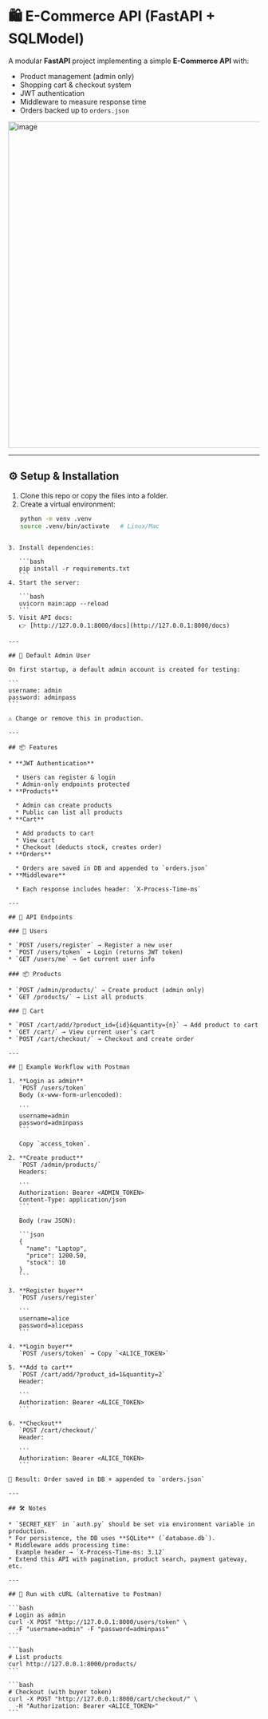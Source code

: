 # 🛍️ E-Commerce API (FastAPI + SQLModel)

A modular **FastAPI** project implementing a simple **E-Commerce API** with:
- Product management (admin only)
- Shopping cart & checkout system
- JWT authentication
- Middleware to measure response time
- Orders backed up to `orders.json`

<img width="958" height="654" alt="image" src="https://github.com/user-attachments/assets/ad3d7b44-74dd-4cb4-a527-58e8f48dbf07" />

---

## ⚙️ Setup & Installation

1. Clone this repo or copy the files into a folder.
2. Create a virtual environment:
   ```bash
   python -m venv .venv
   source .venv/bin/activate   # Linux/Mac
````

3. Install dependencies:

   ```bash
   pip install -r requirements.txt
   ```
4. Start the server:

   ```bash
   uvicorn main:app --reload
   ```
5. Visit API docs:
   👉 [http://127.0.0.1:8000/docs](http://127.0.0.1:8000/docs)

---

## 🔑 Default Admin User

On first startup, a default admin account is created for testing:

```
username: admin
password: adminpass
```

⚠️ Change or remove this in production.

---

## 📦 Features

* **JWT Authentication**

  * Users can register & login
  * Admin-only endpoints protected
* **Products**

  * Admin can create products
  * Public can list all products
* **Cart**

  * Add products to cart
  * View cart
  * Checkout (deducts stock, creates order)
* **Orders**

  * Orders are saved in DB and appended to `orders.json`
* **Middleware**

  * Each response includes header: `X-Process-Time-ms`

---

## 🔗 API Endpoints

### 👤 Users

* `POST /users/register` → Register a new user
* `POST /users/token` → Login (returns JWT token)
* `GET /users/me` → Get current user info

### 📦 Products

* `POST /admin/products/` → Create product (admin only)
* `GET /products/` → List all products

### 🛒 Cart

* `POST /cart/add/?product_id={id}&quantity={n}` → Add product to cart
* `GET /cart/` → View current user’s cart
* `POST /cart/checkout/` → Checkout and create order

---

## 🚀 Example Workflow with Postman

1. **Login as admin**
   `POST /users/token`
   Body (x-www-form-urlencoded):

   ```
   username=admin
   password=adminpass
   ```

   Copy `access_token`.

2. **Create product**
   `POST /admin/products/`
   Headers:

   ```
   Authorization: Bearer <ADMIN_TOKEN>
   Content-Type: application/json
   ```

   Body (raw JSON):

   ```json
   {
     "name": "Laptop",
     "price": 1200.50,
     "stock": 10
   }
   ```

3. **Register buyer**
   `POST /users/register`

   ```
   username=alice
   password=alicepass
   ```

4. **Login buyer**
   `POST /users/token` → Copy `<ALICE_TOKEN>`

5. **Add to cart**
   `POST /cart/add/?product_id=1&quantity=2`
   Header:

   ```
   Authorization: Bearer <ALICE_TOKEN>
   ```

6. **Checkout**
   `POST /cart/checkout/`
   Header:

   ```
   Authorization: Bearer <ALICE_TOKEN>
   ```

📂 Result: Order saved in DB + appended to `orders.json`

---

## 🛠️ Notes

* `SECRET_KEY` in `auth.py` should be set via environment variable in production.
* For persistence, the DB uses **SQLite** (`database.db`).
* Middleware adds processing time:
  Example header → `X-Process-Time-ms: 3.12`
* Extend this API with pagination, product search, payment gateway, etc.

---

## 🧪 Run with cURL (alternative to Postman)

```bash
# Login as admin
curl -X POST "http://127.0.0.1:8000/users/token" \
  -F "username=admin" -F "password=adminpass"
```

```bash
# List products
curl http://127.0.0.1:8000/products/
```

```bash
# Checkout (with buyer token)
curl -X POST "http://127.0.0.1:8000/cart/checkout/" \
  -H "Authorization: Bearer <ALICE_TOKEN>"
```
